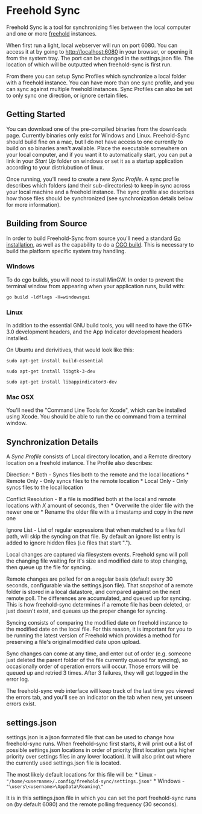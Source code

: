 Freehold Sync
===================
Freehold Sync is a tool for synchronizing files between the local computer and one or more [freehold](https://bitbucket.org/tshannon/freehold) instances.

When first run a light, local webserver will run on port 6080.  You can access it at by going to [http://localhost:6080](http://localhost:6080) in your browser, or opening it from the system tray.  The port can be changed in the settings.json file. The location of which will be outputted when freehold-sync is first run. 

From there you can setup Sync Profiles which synchronize a local folder with a freehold instance.  You can have more than one sync profile, and you can sync against multiple freehold instances.  Sync Profiles can also be set to only sync one direction, or ignore certain files.  


Getting Started
--------------------
You can download one of the pre-compiled binaries from the downloads page.  Currently binaries only exist for Windows and Linux.  Freehold-Sync should build fine on a mac, but I do not have access to one currently to build on so binaries aren't available. Place the executable somewhere on your local computer, and if you want it to automatically start, you can put a link in your *Start Up* folder on windows or set it as a startup application according to your distriubution of linux.

Once running, you'll need to create a new *Sync Profile*.  A sync profile describes which folders (and their sub-directories) to keep in sync across your local machine and a freehold instance.  The sync profile also describes how those files should be synchronized (see synchronization details below for more information).

Building from Source
---------------------
In order to build Freehold-Sync from source you'll need a standard [Go installation](http://golang.org/doc/install), as well as the capability to do a [CGO build](http://blog.golang.org/c-go-cgo).  This is necessary to build the platform specific system tray handling.

### Windows
To do cgo builds, you will need to install MinGW. In order to prevent the terminal window from appearing when your application runs, build with:

```go build -ldflags -H=windowsgui```

### Linux
In addition to the essential GNU build tools, you will need to have the GTK+ 3.0 development headers, and the App Indicator development headers installed.

On Ubuntu and derivitives, that would look like this:
```
sudo apt-get install build-essential

sudo apt-get install libgtk-3-dev

sudo apt-get install libappindicator3-dev

```

### Mac OSX
You'll need the "Command Line Tools for Xcode", which can be installed using Xcode. You should be able to run the cc command from a terminal window.


Synchronization Details
-----------------------------
A *Sync Profile* consists of Local directory location, and a Remote directory location on a freehold instance.  The Profile also describes:

Direction:
	* Both - Syncs files both to the remote and the local locations
	* Remote Only - Only syncs files to the remote location
	* Local Only - Only syncs files to the local location

Conflict Resolution - If a file is modified both at the local and remote locations with *X* amount of seconds, then
	* Overwrite the older file with the newer one or
	* Rename the older file with a timestamp and copy in the new one

Ignore List - List of regular expressions that when matched to a files full path, will skip the syncing on that file.  By default an ignore list entry is added to ignore hidden files (i.e files that start ".").

Local changes are captured via filesystem events.  Freehold sync will poll the changing file waiting for it's size and modified date to stop changing, then queue up the file for syncing.

Remote changes are polled for on a regular basis (default every 30 seconds, configurable via the settings.json file).  That *snapshot* of a remote folder is stored in a local datastore, and compared against on the next remote poll.  The differences are accumulated, and queued up for syncing.  This is how freehold-sync determines if a remote file has been deleted, or just doesn't exist, and queues up the proper change for syncing.

Syncing consists of comparing the modified date on freehold instance to the modified date on the local file.  For this reason, it is important for you to be running the latest version of Freehold which provides a method for preserving a file's original modified date upon upload.

Sync changes can come at any time, and enter out of order (e.g. someone just deleted the parent folder of the file currently queued for syncing), so occasionally order of operation errors will occur.  Those errors will be queued up and retried 3 times.  After 3 failures, they will get logged in the error log.

The freehold-sync web interface will keep track of the last time you viewed the errors tab, and you'll see an indicator on the tab when new, yet unseen errors exist.

settings.json
-----------------------
settings.json is a json formated file that can be used to change how freehold-sync runs. When freehold-sync first starts, it will print out a list of possible settings.json locations in order of priority (first location gets higher priority over settings files in any lower location).  It will also print out where the currently used settings.json file is located.

The most likely default locations for this file will be:
	* Linux -  `"/home/<username>/.config/freehold-sync/settings.json"`
	* Windows - `"\users\<username>\AppData\Roaming\"`

It is in this settings.json file in which you can set the port freehold-sync runs on (by default 6080) and the remote polling frequency (30 seconds).
